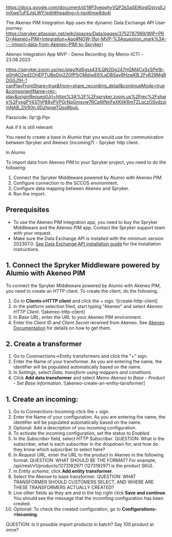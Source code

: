 https://docs.google.com/document/d/18P3yepqhyVQP2kSaSEIKpglDstysEJmXweTuFEJgLWY/edit#heading=h.tgvj6mw8do4i

The Akeneo PIM Integration App uses the dynamic Data Exchange API 
User journey: https://spryker.atlassian.net/wiki/spaces/Data/pages/3752787969/WIP+PRD+Akeneo+PIM+Integration+App#NOW-(for-MVP-%3Aquestion_mark%3A----import-data-from-Akeneo-PIM-to-Spryker)

Akeneo Integration App MVP - Demo Recording (by Memo-ICT) - 23.06.2023: 

https://spryker.zoom.us/rec/play/Kd5gss431LQN2Dg247HQM4CxSxSPe1b-q0HAO2ed2OHEPTUBeDin2Z0fP5jOMdjwE61LqDBSayRHzwKB.2FyR29MgRDG0J1H-?canPlayFromShare=true&from=share_recording_detail&continueMode=true&componentName=rec-play&originRequestUrl=https%3A%2F%2Fspryker.zoom.us%2Frec%2Fshare%2FyxgPY437hP88vPVPGrNpGmsyw7RCpWNnFeXKIiKRmTZLqczOSydzzjmNAB_DV90n.0DzhpgeTQsoRbuiL

Passcode: 0p^@.Pqv

Ask if it is still relevant

You need to create a base in Alumio that you would use for communication between Spryker and Akeneo (incoming?) - Spryker http client.

In Alumio

To import data from Akeneo PIM to your Spryker project, you need to do the following:

1. Connect the Spryker Middleware powered by Alumio with Akeneo PIM.
2. Configure connection to the SCCOS environment.
3. Configure data mapping between Akeneo and Spryker.
4. Run the import.

## Prerequisites

- To use the Akeneo PIM integration app, you need to buy the Spryker Middleware and the Akeneo PIM app. Contact the Spryker support team with your request.
- Make sure the Data Exchange API is installed with the minimum version 202307.0. [See Data Exchange API installation guide](/docs/scos/dev/feature-integration-guides/202307.0/glue-api/dynamic-data-api/data-exchange-api-integration.html) for the installation instructions.


## 1. Connect the Spryker Middleware powered by Alumio with Akeneo PIM

To connect the Spryker Middleware powered by Alumio with Akeneo PIM, you need to create an HTTP client. To create the client, do the following.

1. Go to **Clients->HTTP client** and click the + sign.
![create-http-client]
2. In the platform selection filed, start typing "Akeneo" and select *Akeneo HTTP Client*.
![akeneo-http-client]
3. In *Base URL*, enter the URL to your Akeneo PIM environment.
3. Enter the *Client ID* and *Client Secret* received from Akeneo. See [Akeneo Documentation](https://api.akeneo.com/documentation/authentication.html#client-idsecret-generation) for details on how to get them.

## 2. Create a transformer

1. Go to Coonnections->Entity transformers and click the "+" sign.
2. Enter the Name of your transformer. As you are entering the name, the identifier will be populated automatically based on the name.
3. In *Settings*, select *Data, transform using mappers and conditions*.
4. Click **Add data transformer** and select *Memo Akeneo to Base - Product - Set Base information*.
![akeneo-create-an-entity-tansformer]

## 1. Create an incoming:
 1. Go to Connections-Incoming-click the + sign.
  1. Enter the Name of your configuration. As you are entering the name, the identifier will be populated automatically based on the name.
  2. Optional: Add a description of you incoming configuration.
  3. To activate the incoming configuration, set the status to *Enabled*.
  4. In the *Subscriber* field, select *HTTP Subscriber*. 
  QUESTION: What is the subscriber, what is each subscriber in the dropdown for, and how do they know which subscriber to select here?
  5. In *Request URL*, enter the URL to the product in Akeneo in the following format: QUESTION: WHAT SHOULD BE THE FORMAT? For example, /api/rest/v1/products/1273192971 (1273192971 is the product SKU).
  6. In *Entity schema*, click **Add entity transformer**.
  7. Select the Akenoe to base transformer. QUESTION: WHAT TRANSFORMER SHOULD CUSTOMERS SELECT, AND WHERE ARE THESE TRANSFORMERS ACTUALLY CREATED?
  6. Live other fields as they are and in the top right click **Save and continue**. You should see the message that the incomfing configuration has been created.
  7. Optional: To check the created configuration, go to **Configurations->Incoming**.

QUESTION: Is it possible import products in batch? Say 100 product at once?
